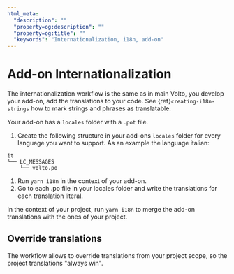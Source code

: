 ```yaml
---
html_meta:
  "description": ""
  "property=og:description": ""
  "property=og:title": ""
  "keywords": "Internationalization, i18n, add-on"
---
```


# Add-on Internationalization

The internationalization workflow is the same as in main Volto, you develop your add-on, add the translations to your code. 
See {ref}`creating-i18n-strings` how to mark strings and phrases as translatable.

Your add-on has a `locales` folder with a `.pot` file.

1. Create the following structure in your add-ons `locales` folder for every language you want to support. As an example the language italian:

```text
it
└── LC_MESSAGES
    └── volto.po
```

1. Run `yarn i18n` in the context of your add-on.
1. Go to each .po file in your locales folder and write the translations for each translation literal.

In the context of your project, run `yarn i18n` to merge the add-on translations with the ones of your project.


## Override translations

The workflow allows to override translations from your project scope, so the project translations "always win".
